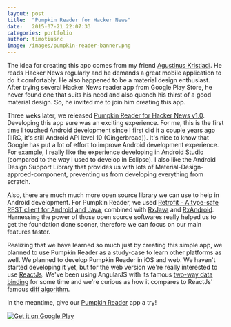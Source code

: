 ```yaml
---
layout: post
title:  "Pumpkin Reader for Hacker News"
date:   2015-07-21 22:07:33
categories: portfolio
author: timotiusnc
image: /images/pumpkin-reader-banner.png
---
```

The idea for creating this app comes from my friend [Agustinus Kristiadi][wiseodd]. He reads Hacker News regularly and he demands a great mobile application to do it comfortably. He also happened to be a material design enthusiast. After trying several Hacker News reader app from Google Play Store, he never found one that suits his need and also quench his thirst of a good material design. So, he invited me to join him creating this app.

Three weks later, we released [Pumpkin Reader for Hacker News v1.0][v1.0]. Developing this app sure was an exciting experience. For me, this is the first time I touched Android development since I first did it a couple years ago (IIRC, it's still Android API level 10 (Gingerbread)). It's nice to know that Google has put a lot of effort to improve Android development experience. For example, I really like the experience developing in Android Studio (compared to the way I used to develop in Eclipse). I also like the Android Design Support Library that provides us with lots of Material-Design-approed-component, preventing us from developing everything from scratch.

Also, there are much much more open source library we can use to help in Android development. For Pumpkin Reader, we used [Retrofit - A type-safe REST client for Android and Java][retrofit], combined with [RxJava][rxjava] and [RxAndroid][rxandroid]. Harnessing the power of those open source softwares really helped us to get the foundation done sooner, therefore we can focus on our main features faster.

Realizing that we have learned so much just by creating this simple app, we planned to use Pumpkin Reader as a study-case to learn other platforms as well. We planned to develop Pumpkin Reader in iOS and web. We haven't started developing it yet, but for the web version we're really interested to use [ReactJs][reactjs]. We've been using AngularJS with its famous [two-way data binding][databind] for some time and we're curious as how it compares to ReactJs' famous [diff algorithm][diffalgo].

In the meantime, give our [Pumpkin Reader][pumpkin] app a try!

<a href="https://play.google.com/store/apps/details?id=io.pumpkinz.pumpkinreader" target="_blank">
  <img src="https://developer.android.com/images/brand/en_generic_rgb_wo_60.png" alt="Get it on Google Play">
</a>

[wiseodd]:      https://github.com/wiseodd
[v1.0]:         https://github.com/pumpkinz/pumpkin-reader/releases/tag/v1.0
[retrofit]:     https://github.com/square/retrofit
[rxjava]:       https://github.com/ReactiveX/RxJava
[rxandroid]:    https://github.com/ReactiveX/RxAndroid
[reactjs]:      https://github.com/facebook/react
[databind]:     http://stackoverflow.com/a/9693933/1461624
[diffalgo]:     https://facebook.github.io/react/docs/reconciliation.html
[pumpkin]:      https://play.google.com/store/apps/details?id=io.pumpkinz.pumpkinreader
